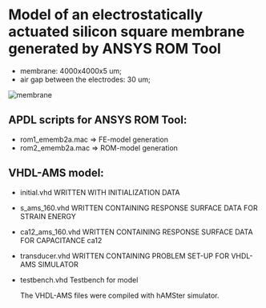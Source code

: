 # Model of an electrostatically actuated silicon square membrane generated by ANSYS ROM Tool

  * membrane: 4000x4000x5 um; 
  * air gap between the electrodes: 30 um;

![membrane](https://user-images.githubusercontent.com/5137813/170740267-76edccdb-5b15-4cea-a8b5-0fb9db97f5f1.png)



## APDL scripts for ANSYS ROM Tool:
* rom1_ememb2a.mac  =>  FE-model generation
* rom2_ememb2a.mac  => ROM-model generation
  
## VHDL-AMS model:
     
* initial.vhd      WRITTEN WITH INITIALIZATION DATA
* s_ams_160.vhd    WRITTEN CONTAINING RESPONSE SURFACE DATA FOR STRAIN ENERGY
* ca12_ams_160.vhd WRITTEN CONTAINING RESPONSE SURFACE DATA FOR CAPACITANCE ca12
* transducer.vhd   WRITTEN CONTAINING PROBLEM SET-UP FOR VHDL-AMS SIMULATOR
     
* testbench.vhd    Testbench for model
     
     The VHDL-AMS files were compiled with hAMSter simulator.
